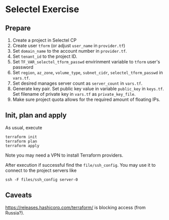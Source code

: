 # Selectel Exercise

## Prepare

1. Create a project in Selectel CP
1. Create user `tform` (or adjust `user_name` in `provider.tf`)
1. Set `domain_name` to the account number in `provider.tf`.
1. Set `tenant_id` to the project ID.
1. Set `TF_VAR_selectel_tform_passwd` envirinment variable to `tform` user's
   password
1. Set `region`, `az_zone`, `volume_type`, `subnet_cidr`, `selectel_tform_passwd`
   in `vars.tf`.
1. Set desired manages server count as `server_count` in `vars.tf`.
1. Generate key pair. Set public key value in variable `public_key`
   in `keys.tf`. Set filename of private key in `vars.tf` as `private_key_file`.
1. Make sure project quota allows for the required amount of floating IPs.

## Init, plan and apply

As usual, execute
```
terraform init
terraform plan
terraform apply
```
Note you may need a VPN to install Terraform providers.

After execution if successful find the `file/ssh_config`.
You may use it to connect to the project servers like
```
ssh -F files/ssh_config server-0
```

## Caveats

https://releases.hashicorp.com/terraform/ is blocking access (from Russia?).

